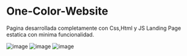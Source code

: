 # One-Color-Website
Pagina desarrollada completamente con Css,Html y JS 
Landing Page estatica con minima funcionalidad.


![image](https://user-images.githubusercontent.com/62154295/176286834-2875b502-111c-48e8-9b5f-f3c80c92e090.png)
![image](https://user-images.githubusercontent.com/62154295/176286883-8a94537d-76c2-4f65-a4c8-55c22dc2551d.png)
![image](https://user-images.githubusercontent.com/62154295/176286920-83606038-ac24-402c-8b60-8271fcb30dc4.png)
